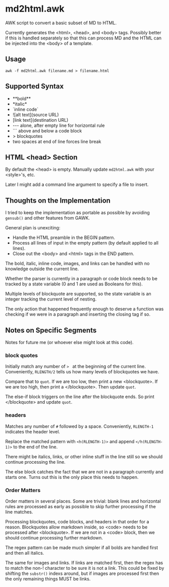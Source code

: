 # md2html.awk
AWK script to convert a basic subset of MD to HTML.

Currently generates the \<html\>, \<head\>, and \<body\> tags.  Possibly better if this is handled separately so that this can process MD and the HTML can be injected into the \<body\> of a template.

## Usage
```
awk -f md2html.awk filename.md > filename.html
```

## Supported Syntax
- \*\*bold\*\*
- \*italic\*
- \`inline code\`
- \!\[alt text\]\(source URL\)
- \[link text\]\(destination URL\)
- \-\-\- alone, after empty line for horizontal rule
- \`\`\` above and below a code block
- \> blockquotes
- two spaces at end of line forces line break

## HTML \<head\> Section
By default the \<head\> is empty.  Manually update `md2html.awk` with your \<style\>'s, etc. 

Later I might add a command line argument to specify a file to insert.

## Thoughts on the Implementation
I tried to keep the implementation as portable as possible by avoiding `gensub()` and other features from GAWK.

General plan is unexciting:
- Handle the HTML preamble in the BEGIN pattern.
- Process all lines of input in the empty pattern (by default applied to all lines). 
- Close out the \<body\> and \<html\> tags in the END pattern.

The bold, italic, inline code, images, and links can be handled with no knowledge outside the current line.

Whether the parser is currently in a paragraph or code block needs to be tracked by a state variable (0 and 1 are used as Booleans for this).

Multiple levels of blockquote are supported, so the state variable is an integer tracking the current level of nesting.

The only action that happened frequently enough to deserve a function was checking if we were in a paragraph and inserting the closing tag if so.

## Notes on Specific Segments
Notes for future me (or whoever else might look at this code).

### block quotes
Initially match any number of `> ` at the beginning of the current line.  Conveniently, `RLENGTH/2` tells us how many levels of blockquotes we have.

Compare that to `quot`.  If we are too low, then print a new \<blockquote\>.  If we are too high, then print a \<\/blockquote\>.  Then update `quot`.

The else-if block triggers on the line after the blockquote ends.  So print \<\/blockquote\> and update `quot`.

### headers
Matches any number of `#` followed by a space.  Conveniently, `RLENGTH-1` indicates the header level.

Replace the matched pattern with `<h(RLENGTH-1)>` and append `</h(RLENGTH-1)>` to the end of the line.

There might be italics, links, or other inline stuff in the line still so we should continue processing the line.

The else block catches the fact that we are not in a paragraph currently and starts one.  Turns out this is the only place this needs to happen.

### Order Matters
Order matters in several places.  Some are trivial: blank lines and horizontal rules are processed as early as possible to skip further processing if the line matches.

Processing blockquotes, code blocks, and headers in that order for a reason.  Blockquotes allow markdown inside, so \<code\> needs to be processed after \<blockquote\>.  If we are not in a \<code\> block, then we should continue processing further markdown.

The regex pattern can be made much simpler if all bolds are handled first and then all italics.  

The same for images and links.  If links are matched first, then the regex has to match the non-! character to be sure it is not a link.  This could be fixed by shifting the `substr()` indexs around, but if images are processed first then the only remaining things MUST be links.



